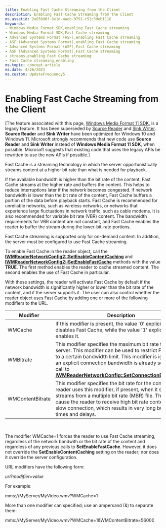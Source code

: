 ```yaml
---
title: Enabling Fast Cache Streaming from the Client
description: Enabling Fast Cache Streaming from the Client
ms.assetid: 2a850d6f-8e1d-4aeb-9791-c51c3debf118
keywords:
- Windows Media Format SDK,enabling Fast Cache streaming
- Windows Media Format SDK,Fast Cache streaming
- Advanced Systems Format (ASF),enabling Fast Cache streaming
- ASF (Advanced Systems Format),enabling Fast Cache streaming
- Advanced Systems Format (ASF),Fast Cache streaming
- ASF (Advanced Systems Format),Fast Cache streaming
- streams,enabling Fast Cache streaming
- Fast Cache streaming,enabling
ms.topic: concept-article
ms.date: 4/26/2023
ms.custom: UpdateFrequency5
---
```


# Enabling Fast Cache Streaming from the Client

\[The feature associated with this page, [Windows Media Format 11 SDK](/windows/win32/wmformat/windows-media-format-11-sdk), is a legacy feature. It has been superseded by [Source Reader](/windows/win32/medfound/source-reader) and [Sink Writer](/windows/win32/medfound/sink-writer). **Source Reader** and **Sink Writer** have been optimized for Windows 10 and Windows 11. Microsoft strongly recommends that new code use **Source Reader** and **Sink Writer** instead of **Windows Media Format 11 SDK**, when possible. Microsoft suggests that existing code that uses the legacy APIs be rewritten to use the new APIs if possible.\]

Fast Cache is a streaming technology in which the server opportunistically streams content at a higher bit rate than what is needed for playback.

If the available bandwidth is higher than the bit rate of the content, Fast Cache streams at the higher rate and buffers the content. This helps to reduce interruptions later if the network becomes congested. If network bandwidth is lower than the bit rate of the content, Fast Cache buffers a portion of the data before playback starts. Fast Cache is recommended for unreliable networks, such as wireless networks, or networks that experience large fluctuations in network traffic, such as cable modems. It is also recommended for variable bit rate (VBR) content. The bandwidth requirements for VBR content are not constant, and Fast Cache enables the reader to buffer the stream during the lower-bit-rate portions.

Fast Cache streaming is supported only for on-demand content. In addition, the server must be configured to use Fast Cache streaming.

To enable Fast Cache in the reader object, call the [**IWMReaderNetworkConfig2::SetEnableContentCaching**](/previous-versions/windows/desktop/api/Wmsdkidl/nf-wmsdkidl-iwmreadernetworkconfig2-setenablecontentcaching) and [**IWMReaderNetworkConfig2::SetEnableFastCache**](/previous-versions/windows/desktop/api/Wmsdkidl/nf-wmsdkidl-iwmreadernetworkconfig2-setenablefastcache) methods with the value **TRUE**. The first method enables the reader to cache streamed content. The second enables the use of Fast Cache in particular.

With these settings, the reader will activate Fast Cache by default if the network bandwidth is significantly higher or lower than the bit rate of the content, and if the server supports it. The user can also control whether the reader object uses Fast Cache by adding one or more of the following modifiers to the URL.



| Modifier         | Description                                                                                                                                                                                                                                                                                                                                      |
|------------------|--------------------------------------------------------------------------------------------------------------------------------------------------------------------------------------------------------------------------------------------------------------------------------------------------------------------------------------------------|
| WMCache          | If this modifier is present, the value '0' explicitly disables Fast Cache, while the value '1' explicitly enables it.                                                                                                                                                                                                                            |
| WMBitrate        | This modifier specifies the maximum bit rate from the server. This modifier can be used to restrict Fast Cache to a certain bandwidth limit. This modifier is ignored if an explicit connection bandwidth is already set with a call to [**IWMReaderNetworkConfig::SetConnectionBandwidth**](/previous-versions/windows/desktop/api/Wmsdkidl/nf-wmsdkidl-iwmreadernetworkconfig-setconnectionbandwidth). |
| WMContentBitrate | This modifier specifies the bit rate for the content. The reader uses this modifier, if present, when it selects streams from a multiple bit rate (MBR) file. This can cause the reader to receive high bit rate content over a slow connection, which results in very long buffering times and delays.                                          |



 

The modifier WMCache=1 forces the reader to use Fast Cache streaming, regardless of the network bandwith or the bit rate of the content and regardless of any previous calls to **SetEnableFastCache**. However, it does not override the **SetEnableContentCaching** setting on the reader; nor does it override the server configuration.

URL modifiers have the following form:

*url*?*modifier*=*value*

For example:

mms://MyServer/MyVideo.wmv?WMCache=1

More than one modifier can specified; use an ampersand (&) to separate them:

mms://MyServer/MyVideo.wmv?WMCache=1&WMContentBitrate=56000

 

 




